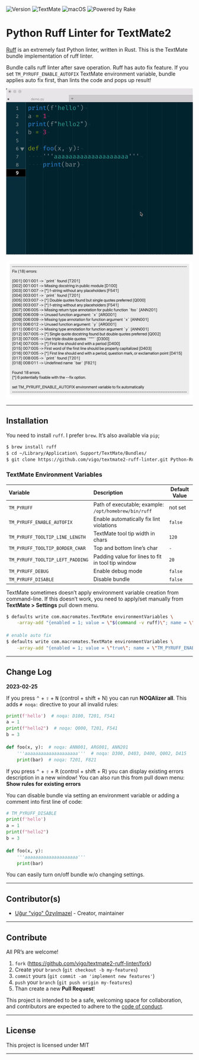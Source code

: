 ![Version](https://img.shields.io/badge/version-0.3.1-orange.svg?style=for-the-badge)
![TextMate](https://img.shields.io/badge/textmate-2.0.23-green.svg?style=for-the-badge)
![macOS](https://img.shields.io/badge/macos-ventura-yellow.svg?style=for-the-badge)
![Powered by Rake](https://img.shields.io/badge/powered_by-rake-blue?logo=ruby)


# Python Ruff Linter for TextMate2

[Ruff][01] is an extremely fast Python linter, written in Rust. This is the
TextMate bundle implementation of ruff linter. 

Bundle calls ruff linter after save operation. Ruff has auto fix feature. If
you set `TM_PYRUFF_ENABLE_AUTOFIX` TextMate environment variable, bundle
applies auto fix first, than lints the code and pops up result!

![Markers](screens/markers.gif)

![Tool Tip Err](screens/tool-tip-err.png)

---

## Installation

You need to install `ruff`. I prefer `brew`. It’s also available via `pip`;

```bash
$ brew install ruff
$ cd ~/Library/Application\ Support/TextMate/Bundles/
$ git clone https://github.com/vigo/textmate2-ruff-linter.git Python-Ruff-Linter.tmbundle
```

### TextMate Environment Variables

| Variable | Description | Default Value |
|:---------|:------------|---------------|
| `TM_PYRUFF` | Path of executable; example: `/opt/homebrew/bin/ruff` | not set |
| `TM_PYRUFF_ENABLE_AUTOFIX` | Enable automatically fix lint violations | `false` |
| `TM_PYRUFF_TOOLTIP_LINE_LENGTH` | TextMate tool tip width in chars | `120` |
| `TM_PYRUFF_TOOLTIP_BORDER_CHAR` | Top and bottom line’s char | `-` |
| `TM_PYRUFF_TOOLTIP_LEFT_PADDING` | Padding value for lines to fit in tool tip window | `20` |
| `TM_PYRUFF_DEBUG` | Enable debug mode | `false` |
| `TM_PYRUFF_DISABLE` | Disable bundle | `false` |

TextMate sometimes doesn’t apply environment variable creation from
command-line. If this doesn’t work, you need to apply/set manually from
**TextMate > Settings** pull down menu.

```bash
$ defaults write com.macromates.TextMate environmentVariables \
    -array-add "{enabled = 1; value = \"$(command -v ruff)\"; name = \"TM_PYRUFF\"; }"

# enable auto fix
$ defaults write com.macromates.TextMate environmentVariables \
    -array-add "{enabled = 1; value = \"true\"; name = \"TM_PYRUFF_ENABLE_AUTOFIX\"; }"
```

---

## Change Log

**2023-02-25**

If you press <kbd>⌃</kbd> + <kbd>⇧</kbd> + <kbd>N</kbd> (control + shift + N) 
you can run **NOQAlizer all**. This adds `# noqa:` directive to your all invalid
rules:

```python
print(f'hello')  # noqa: D100, T201, F541
a = 1
print(f"hello2")  # noqa: Q000, T201, F541
b = 3

def foo(x, y):  # noqa: ANN001, ARG001, ANN201
    '''aaaaaaaaaaaaaaaaaaaa'''  # noqa: D300, D403, D400, Q002, D415
    print(bar)  # noqa: T201, F821

```

If you press <kbd>⌃</kbd> + <kbd>⇧</kbd> + <kbd>R</kbd> (control + shift + R) 
you can display existing errors description in a new window! You can also run
this from pull down menu: **Show rules for existing errors**

You can disable bundle via setting an environment variable or adding a comment
into first line of code:

```python
# TM_PYRUFF_DISABLE
print(f'hello')
a = 1
print(f"hello2")
b = 3

def foo(x, y):
    '''aaaaaaaaaaaaaaaaaaaa'''
    print(bar)

```

You can easily turn on/off bundle w/o changing settings.

---

## Contributor(s)

* [Uğur "vigo" Özyılmazel](https://github.com/vigo) - Creator, maintainer

---

## Contribute

All PR’s are welcome!

1. `fork` (https://github.com/vigo/textmate2-ruff-linter/fork)
1. Create your `branch` (`git checkout -b my-features`)
1. `commit` yours (`git commit -am 'implement new features'`)
1. `push` your `branch` (`git push origin my-features`)
1. Than create a new **Pull Request**!

This project is intended to be a safe, welcoming space for collaboration, and
contributors are expected to adhere to the [code of conduct][coc].

---

## License

This project is licensed under MIT

---

[01]: https://beta.ruff.rs/docs/
[coc]: https://github.com/vigo/textmate2-ruff-linter/blob/main/CODE_OF_CONDUCT.md
